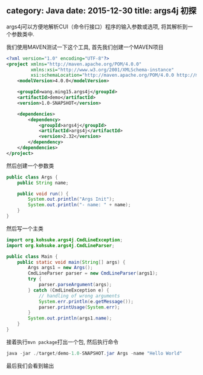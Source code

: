 category: Java
date: 2015-12-30
title: args4j 初探
---
args4j可以方便地解析CUI（命令行接口）程序的输入参数或选项, 将其解析到一个参数类中.

我们使用MAVEN测试一下这个工具, 首先我们创建一个MAVEN项目
```xml
<?xml version="1.0" encoding="UTF-8"?>
<project xmlns="http://maven.apache.org/POM/4.0.0"
         xmlns:xsi="http://www.w3.org/2001/XMLSchema-instance"
         xsi:schemaLocation="http://maven.apache.org/POM/4.0.0 http://maven.apache.org/xsd/maven-4.0.0.xsd">
    <modelVersion>4.0.0</modelVersion>

    <groupId>wang.ming15.args4j</groupId>
    <artifactId>demo</artifactId>
    <version>1.0-SNAPSHOT</version>

    <dependencies>
        <dependency>
            <groupId>args4j</groupId>
            <artifactId>args4j</artifactId>
            <version>2.32</version>
        </dependency>
    </dependencies>
</project>
```
然后创建一个参数类
```java
public class Args {
	public String name;

	public void run() {
		System.out.println("Args Init");
		System.out.println("- name: " + name);
	}
}
```
然后写一个主类
```java
import org.kohsuke.args4j.CmdLineException;
import org.kohsuke.args4j.CmdLineParser;

public class Main {
	public static void main(String[] args) {
		Args args1 = new Args();
		CmdLineParser parser = new CmdLineParser(args1);
		try {
			parser.parseArgument(args);
		} catch (CmdLineException e) {
			// handling of wrong arguments
			System.err.println(e.getMessage());
			parser.printUsage(System.err);
		}
		System.out.println(args1.name);
	}
}
```
接着执行`mvn package`打出一个包, 然后执行命令
```java
java -jar ./target/demo-1.0-SNAPSHOT.jar Args -name "Hello World"
```
最后我们会看到输出
